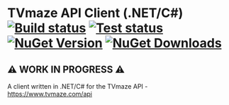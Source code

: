 # TVmaze API Client (.NET/C#) [![Build status](https://img.shields.io/appveyor/ci/plneto/TvMaze.Api.Client.svg)](https://ci.appveyor.com/project/plneto/tvmaze-api-client/branch/master) [![Test status](https://img.shields.io/appveyor/tests/plneto/tvmaze-api-client.svg)](https://ci.appveyor.com/project/plneto/tvmaze-api-client/branch/master) [![NuGet Version](http://img.shields.io/nuget/v/TvMaze.Api.Client.svg?style=flat)](https://www.nuget.org/packages/TvMaze.Api.Client/) [![NuGet Downloads](https://img.shields.io/nuget/dt/TvMaze.Api.Client.svg)](https://www.nuget.org/packages/TvMaze.Api.Client/)

## :warning: WORK IN PROGRESS :warning:

A client written in .NET/C# for the TVmaze API - https://www.tvmaze.com/api

